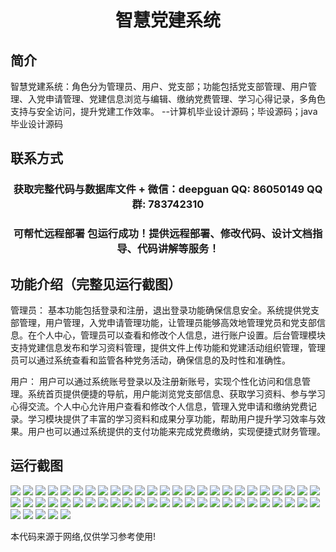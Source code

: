 <p><h1 align="center">智慧党建系统</h1></p>

## 简介
智慧党建系统：角色分为管理员、用户、党支部；功能包括党支部管理、用户管理、入党申请管理、党建信息浏览与编辑、缴纳党费管理、学习心得记录，多角色支持与安全访问，提升党建工作效率。    --计算机毕业设计源码；毕设源码；java毕业设计源码


## 联系方式
<p><h3 align="center">获取完整代码与数据库文件 + 微信：deepguan QQ: 86050149 QQ群: 783742310</h3></p>
<p><h3 align="center">可帮忙远程部署 包运行成功！提供远程部署、修改代码、设计文档指导、代码讲解等服务！</h3></p>

## 功能介绍（完整见运行截图）
管理员： 基本功能包括登录和注册，退出登录功能确保信息安全。系统提供党支部管理，用户管理，入党申请管理功能，让管理员能够高效地管理党员和党支部信息。在个人中心，管理员可以查看和修改个人信息，进行账户设置。后台管理模块支持党建信息发布和学习资料管理，提供文件上传功能和党建活动组织管理，管理员可以通过系统查看和监管各种党务活动，确保信息的及时性和准确性。

用户： 用户可以通过系统账号登录以及注册新账号，实现个性化访问和信息管理。系统首页提供便捷的导航，用户能浏览党支部信息、获取学习资料、参与学习心得交流。个人中心允许用户查看和修改个人信息，管理入党申请和缴纳党费记录。学习模块提供了丰富的学习资料和成果分享功能，帮助用户提升学习效率与效果。用户也可以通过系统提供的支付功能来完成党费缴纳，实现便捷式财务管理。


## 运行截图
![](https://bs-1329754181.cos.ap-shanghai.myqcloud.com/spring/SmartPartyBuildingSystem/img/001.jpg)
![](https://bs-1329754181.cos.ap-shanghai.myqcloud.com/spring/SmartPartyBuildingSystem/img/002.jpg)
![](https://bs-1329754181.cos.ap-shanghai.myqcloud.com/spring/SmartPartyBuildingSystem/img/003.jpg)
![](https://bs-1329754181.cos.ap-shanghai.myqcloud.com/spring/SmartPartyBuildingSystem/img/004.jpg)
![](https://bs-1329754181.cos.ap-shanghai.myqcloud.com/spring/SmartPartyBuildingSystem/img/005.jpg)
![](https://bs-1329754181.cos.ap-shanghai.myqcloud.com/spring/SmartPartyBuildingSystem/img/006.jpg)
![](https://bs-1329754181.cos.ap-shanghai.myqcloud.com/spring/SmartPartyBuildingSystem/img/007.jpg)
![](https://bs-1329754181.cos.ap-shanghai.myqcloud.com/spring/SmartPartyBuildingSystem/img/008.jpg)
![](https://bs-1329754181.cos.ap-shanghai.myqcloud.com/spring/SmartPartyBuildingSystem/img/009.jpg)
![](https://bs-1329754181.cos.ap-shanghai.myqcloud.com/spring/SmartPartyBuildingSystem/img/010.jpg)
![](https://bs-1329754181.cos.ap-shanghai.myqcloud.com/spring/SmartPartyBuildingSystem/img/011.jpg)
![](https://bs-1329754181.cos.ap-shanghai.myqcloud.com/spring/SmartPartyBuildingSystem/img/012.jpg)
![](https://bs-1329754181.cos.ap-shanghai.myqcloud.com/spring/SmartPartyBuildingSystem/img/013.jpg)
![](https://bs-1329754181.cos.ap-shanghai.myqcloud.com/spring/SmartPartyBuildingSystem/img/014.jpg)
![](https://bs-1329754181.cos.ap-shanghai.myqcloud.com/spring/SmartPartyBuildingSystem/img/015.jpg)
![](https://bs-1329754181.cos.ap-shanghai.myqcloud.com/spring/SmartPartyBuildingSystem/img/016.jpg)
![](https://bs-1329754181.cos.ap-shanghai.myqcloud.com/spring/SmartPartyBuildingSystem/img/017.jpg)
![](https://bs-1329754181.cos.ap-shanghai.myqcloud.com/spring/SmartPartyBuildingSystem/img/018.jpg)
![](https://bs-1329754181.cos.ap-shanghai.myqcloud.com/spring/SmartPartyBuildingSystem/img/019.jpg)
![](https://bs-1329754181.cos.ap-shanghai.myqcloud.com/spring/SmartPartyBuildingSystem/img/020.jpg)
![](https://bs-1329754181.cos.ap-shanghai.myqcloud.com/spring/SmartPartyBuildingSystem/img/021.jpg)
![](https://bs-1329754181.cos.ap-shanghai.myqcloud.com/spring/SmartPartyBuildingSystem/img/022.jpg)
![](https://bs-1329754181.cos.ap-shanghai.myqcloud.com/spring/SmartPartyBuildingSystem/img/023.jpg)
![](https://bs-1329754181.cos.ap-shanghai.myqcloud.com/spring/SmartPartyBuildingSystem/img/024.jpg)
![](https://bs-1329754181.cos.ap-shanghai.myqcloud.com/spring/SmartPartyBuildingSystem/img/025.jpg)
![](https://bs-1329754181.cos.ap-shanghai.myqcloud.com/spring/SmartPartyBuildingSystem/img/026.jpg)
![](https://bs-1329754181.cos.ap-shanghai.myqcloud.com/spring/SmartPartyBuildingSystem/img/027.jpg)
![](https://bs-1329754181.cos.ap-shanghai.myqcloud.com/spring/SmartPartyBuildingSystem/img/028.jpg)
![](https://bs-1329754181.cos.ap-shanghai.myqcloud.com/spring/SmartPartyBuildingSystem/img/029.jpg)
![](https://bs-1329754181.cos.ap-shanghai.myqcloud.com/spring/SmartPartyBuildingSystem/img/030.jpg)
![](https://bs-1329754181.cos.ap-shanghai.myqcloud.com/spring/SmartPartyBuildingSystem/img/031.jpg)
![](https://bs-1329754181.cos.ap-shanghai.myqcloud.com/spring/SmartPartyBuildingSystem/img/032.jpg)
![](https://bs-1329754181.cos.ap-shanghai.myqcloud.com/spring/SmartPartyBuildingSystem/img/033.jpg)
![](https://bs-1329754181.cos.ap-shanghai.myqcloud.com/spring/SmartPartyBuildingSystem/img/034.jpg)
![](https://bs-1329754181.cos.ap-shanghai.myqcloud.com/spring/SmartPartyBuildingSystem/img/035.jpg)
![](https://bs-1329754181.cos.ap-shanghai.myqcloud.com/spring/SmartPartyBuildingSystem/img/036.jpg)
![](https://bs-1329754181.cos.ap-shanghai.myqcloud.com/spring/SmartPartyBuildingSystem/img/037.jpg)
![](https://bs-1329754181.cos.ap-shanghai.myqcloud.com/spring/SmartPartyBuildingSystem/img/038.jpg)
![](https://bs-1329754181.cos.ap-shanghai.myqcloud.com/spring/SmartPartyBuildingSystem/img/039.jpg)
![](https://bs-1329754181.cos.ap-shanghai.myqcloud.com/spring/SmartPartyBuildingSystem/img/040.jpg)
![](https://bs-1329754181.cos.ap-shanghai.myqcloud.com/spring/SmartPartyBuildingSystem/img/041.jpg)
![](https://bs-1329754181.cos.ap-shanghai.myqcloud.com/spring/SmartPartyBuildingSystem/img/042.jpg)
![](https://bs-1329754181.cos.ap-shanghai.myqcloud.com/spring/SmartPartyBuildingSystem/img/043.jpg)
![](https://bs-1329754181.cos.ap-shanghai.myqcloud.com/spring/SmartPartyBuildingSystem/img/044.jpg)
![](https://bs-1329754181.cos.ap-shanghai.myqcloud.com/spring/SmartPartyBuildingSystem/img/045.jpg)
![](https://bs-1329754181.cos.ap-shanghai.myqcloud.com/spring/SmartPartyBuildingSystem/img/046.jpg)
![](https://bs-1329754181.cos.ap-shanghai.myqcloud.com/spring/SmartPartyBuildingSystem/img/047.jpg)
![](https://bs-1329754181.cos.ap-shanghai.myqcloud.com/spring/SmartPartyBuildingSystem/img/048.jpg)
![](https://bs-1329754181.cos.ap-shanghai.myqcloud.com/spring/SmartPartyBuildingSystem/img/049.jpg)
![](https://bs-1329754181.cos.ap-shanghai.myqcloud.com/spring/SmartPartyBuildingSystem/img/050.jpg)
![](https://bs-1329754181.cos.ap-shanghai.myqcloud.com/spring/SmartPartyBuildingSystem/img/051.jpg)
![](https://bs-1329754181.cos.ap-shanghai.myqcloud.com/spring/SmartPartyBuildingSystem/img/052.jpg)
![](https://bs-1329754181.cos.ap-shanghai.myqcloud.com/spring/SmartPartyBuildingSystem/img/053.jpg)
![](https://bs-1329754181.cos.ap-shanghai.myqcloud.com/spring/SmartPartyBuildingSystem/img/054.jpg)
![](https://bs-1329754181.cos.ap-shanghai.myqcloud.com/spring/SmartPartyBuildingSystem/img/055.jpg)

<p>本代码来源于网络,仅供学习参考使用!</p>
